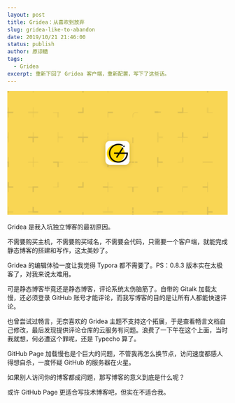 ```yaml
---
layout: post
title: Gridea：从喜欢到放弃
slug: gridea-like-to-abandon
date: 2019/10/21 21:46:00
status: publish
author: 原谅糖
tags: 
  - Gridea
excerpt: 重新下回了 Gridea 客户端，重新配置，写下了这些话。
---
```


![](./assets/8db56f8a5d7fc.png)

Gridea 是我入坑独立博客的最初原因。

不需要购买主机，不需要购买域名，不需要会代码，只需要一个客户端，就能完成静态博客的搭建和写作，这太美妙了。

Gridea 的编辑体验一度让我觉得 Typora 都不需要了。PS：0.8.3 版本实在太极客了，对我来说太难用。

可是静态博客毕竟还是静态博客，评论系统太伤脑筋了。自带的 Gitalk 加载太慢，还必须登录 GitHub 账号才能评论，而我写博客的目的是让所有人都能快速评论。

也曾尝试过畅言，无奈喜欢的 Gridea 主题不支持这个拓展，于是查看畅言文档自己修改，最后发现提供评论仓库的云服务有问题。浪费了一下午在这个上面，当时我就想，何必遭这个罪呢，还是 Typecho 算了。

GitHub Page 加载慢也是个巨大的问题，不管我再怎么换节点，访问速度都感人得想自杀，一度怀疑 GitHub 的服务器在火星。

如果别人访问你的博客都成问题，那写博客的意义到底是什么呢？

或许 GitHub Page 更适合写技术博客吧，但实在不适合我。